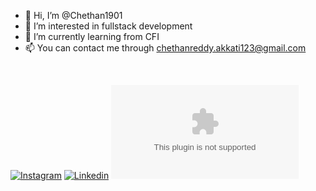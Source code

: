 - 👋 Hi, I’m @Chethan1901
- 👀 I’m interested in fullstack development 
- 🌱 I’m currently learning from CFI
- 📫 You can contact me through chethanreddy.akkati123@gmail.com

<!---
Chethan1901/Chethan1901 is a ✨ special ✨ repository because its `README.md` (this file) appears on your GitHub profile.
You can click the Preview link to take a look at your changes.
--->

<br>

[![Instagram](https://img.shields.io/badge/Instagram-akkatichethanreddy-%23bc2a8d%09)](https://instagram.com/adnan_developer)
[![Linkedin](https://img.shields.io/badge/Linked%20in-Chethan_Akkati-blue)](https://www.linkedin.com/in/chethanreddyakkati)
[![Email](https://img.shields.io/badge/Email-chethanreddy.akkati123@gmai.com)](mailto:chethanreddy.akkati123@gmail.com)
